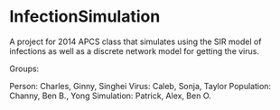 InfectionSimulation
===================

A project for 2014 APCS class that simulates using the SIR model of infections as well as a discrete network model for getting the virus.

Groups:

Person: Charles, Ginny, Singhei
Virus: Caleb, Sonja, Taylor
Population: Channy, Ben B., Yong
Simulation: Patrick, Alex, Ben O.

